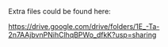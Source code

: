 Extra files could be found here:

https://drive.google.com/drive/folders/1E_-Ta-2n7AAjbvnPNihClhqBPWo_dfkK?usp=sharing
